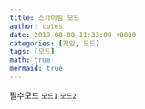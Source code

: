 ```yaml
---
title: 스카이림 모드
author: cotes
date: 2019-08-08 11:33:00 +0800
categories: [게임, 모드]
tags: [모드]
math: true
mermaid: true
---
```


필수모드
`모드1`
`모드2`
